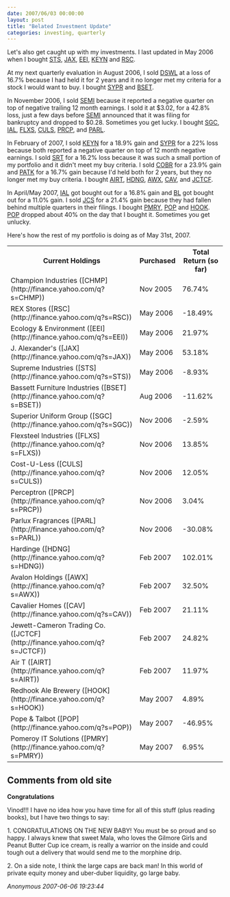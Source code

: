 ```yaml
---
date: 2007/06/03 00:00:00
layout: post
title: "Belated Investment Update"
categories: investing, quarterly
---
```


Let's also get caught up with my investments. I last updated in May 2006 when I bought [STS](http://finance.yahoo.com/q?s=STS), [JAX](http://finance.yahoo.com/q?s=JAX), [EEI](http://finance.yahoo.com/q?s=EEI), [KEYN](http://finance.yahoo.com/q?s=KEYN) and [RSC](http://finance.yahoo.com/q?s=RSC).

At my next quarterly evaluation in August 2006, I sold [DSWL](http://finance.yahoo.com/q?s=DSWL) at a loss of 16.7% because I had held it for 2 years and it no longer met my criteria for a stock I would want to buy. I bought [SYPR](http://finance.yahoo.com/q?s=SYPR) and [BSET](http://finance.yahoo.com/q?s=BSET).

In November 2006, I sold [SEMI](http://finance.yahoo.com/q?s=SEMI.PK) because it reported a negative quarter on top of negative trailing 12 month earnings. I sold it at $3.02, for a 42.8% loss, just a few days before [SEMI](http://finance.yahoo.com/q?s=SEMI.PK) announced that it was filing for bankruptcy and dropped to $0.28. Sometimes you get lucky. I bought [SGC](http://finance.yahoo.com/q?s=SGC), [IAL](http://finance.yahoo.com/q?s=IAL), [FLXS](http://finance.yahoo.com/q?s=FLXS), [CULS](http://finance.yahoo.com/q?s=CULS), [PRCP](http://finance.yahoo.com/q?s=PRCP), and [PARL](http://finance.yahoo.com/q?s=PARL).

In February of 2007, I sold [KEYN](http://finance.yahoo.com/q?s=KEYN) for a 18.9% gain and [SYPR](http://finance.yahoo.com/q?s=SYPR) for a 22% loss because both reported a negative quarter on top of 12 month negative earnings. I sold [SRT](http://finance.yahoo.com/q?s=SRT) for a 16.2% loss because it was such a small portion of my portfolio and it didn't meet my buy criteria. I sold [COBR](http://finance.yahoo.com/q?s=COBR) for a 23.9% gain and [PATK](http://finance.yahoo.com/q?s=PATK) for a 16.7% gain because I'd held both for 2 years, but they no longer met my buy criteria. I bought [AIRT](http://finance.yahoo.com/q?s=AIRT), [HDNG](http://finance.yahoo.com/q?s=HDNG), [AWX](http://finance.yahoo.com/q?s=AWX), [CAV](http://finance.yahoo.com/q?s=CAV), and [JCTCF](http://finance.yahoo.com/q?s=JCTCF).

In April/May 2007, [IAL](http://finance.yahoo.com/q?s=IAL) got bought out for a 16.8% gain and [BL](http://finance.yahoo.com/q?s=BL) got bought out for a 11.0% gain. I sold [JCS](http://finance.yahoo.com/q?s=JCS) for a 21.4% gain because they had fallen behind multiple quarters in their filings. I bought [PMRY](http://finance.yahoo.com/q?s=PMRY), [POP](http://finance.yahoo.com/q?s=POP) and [HOOK](http://finance.yahoo.com/q?s=HOOK). [POP](http://finance.yahoo.com/q?s=POP) dropped about 40% on the day that I bought it. Sometimes you get unlucky.

Here's how the rest of my portfolio is doing as of May 31st, 2007.

<table cellspacing="0" summary="Stocks I currently own."> <tr> <th>Current Holdings</th>  <th>Purchased</th>  <th>Total Return (so far)</th> </tr>  <tr class="list-odd">  <td>Champion Industries ([CHMP](http://finance.yahoo.com/q?s=CHMP))</td>  <td>Nov 2005</td>  <td>76.74%</td> </tr>  <tr class="list-even"> <td>REX Stores ([RSC](http://finance.yahoo.com/q?s=RSC))</td>  <td>May 2006</td> <td>-18.49%</td> </tr>  <tr class="list-odd"> <td>Ecology &amp; Environment ([EEI](http://finance.yahoo.com/q?s=EEI))</td>  <td>May 2006</td> <td>21.97%</td> </tr>  <tr class="list-even"> <td>J. Alexander's ([JAX](http://finance.yahoo.com/q?s=JAX))</td>  <td>May 2006</td>  <td>53.18%</td> </tr>  <tr class="list-odd"> <td>Supreme Industries ([STS](http://finance.yahoo.com/q?s=STS))</td>  <td>May 2006</td>  <td>-8.93%</td> </tr>  <tr class="list-even"> <td>Bassett Furniture Industries ([BSET](http://finance.yahoo.com/q?s=BSET))</td>  <td>Aug 2006</td>  <td>-11.62%</td> </tr>  <tr class="list-odd"> <td>Superior Uniform Group ([SGC](http://finance.yahoo.com/q?s=SGC))</td>  <td>Nov 2006</td>  <td>-2.59%</td> </tr>  <tr class="list-even"> <td>Flexsteel Industries ([FLXS](http://finance.yahoo.com/q?s=FLXS))</td> <td>Nov 2006</td>  <td>13.85%</td> </tr>  <tr class="list-odd"> <td>Cost-U-Less ([CULS](http://finance.yahoo.com/q?s=CULS))</td>  <td>Nov 2006</td>  <td>12.05%</td> </tr>  <tr class="list-even"> <td>Perceptron ([PRCP](http://finance.yahoo.com/q?s=PRCP))</td> <td>Nov 2006</td>  <td>3.04%</td> </tr>  <tr class="list-odd"> <td>Parlux Fragrances ([PARL](http://finance.yahoo.com/q?s=PARL))</td>  <td>Nov 2006</td>  <td>-30.08%</td> </tr>  <tr class="list-even"> <td>Hardinge ([HDNG](http://finance.yahoo.com/q?s=HDNG))</td> <td>Feb 2007</td>  <td>102.01%</td> </tr>  <tr class="list-odd"> <td>Avalon Holdings ([AWX](http://finance.yahoo.com/q?s=AWX))</td>  <td>Feb 2007</td>  <td>32.50%</td> </tr>  <tr class="list-even"> <td>Cavalier Homes ([CAV](http://finance.yahoo.com/q?s=CAV))</td> <td>Feb 2007</td>  <td>21.11%</td> </tr>  <tr class="list-odd"> <td>Jewett-Cameron Trading Co. ([JCTCF](http://finance.yahoo.com/q?s=JCTCF))</td>  <td>Feb 2007</td>  <td>24.82%</td> </tr>  <tr class="list-even"> <td>Air T ([AIRT](http://finance.yahoo.com/q?s=AIRT))</td> <td>Feb 2007</td>  <td>11.97%</td> </tr>  <tr class="list-odd"> <td>Redhook Ale Brewery ([HOOK](http://finance.yahoo.com/q?s=HOOK))</td>  <td>May 2007</td>  <td>4.89%</td> </tr>  <tr class="list-even"> <td>Pope &amp; Talbot ([POP](http://finance.yahoo.com/q?s=POP))</td> <td>May 2007</td>  <td>-46.95%</td> </tr>  <tr class="list-odd"> <td>Pomeroy IT Solutions ([PMRY](http://finance.yahoo.com/q?s=PMRY))</td>  <td>May 2007</td>  <td>6.95%</td> </tr>  </table>

<div id="comment-box">
<h2>Comments from old site</h2>

<div class="one-comment">
<p><b>Congratulations</b></p>
<p>
Vinod!!! I have no idea how you have time for all of this stuff (plus reading books), but I have two things to say:
</p>
<p>
1. CONGRATULATIONS ON THE NEW BABY! You must be so proud and so
happy. I always knew that sweet Mala, who loves the Gilmore Girls and
Peanut Butter Cup ice cream, is really a warrior on the inside and
could tough out a delivery that would send me to the morphine drip.
</p>
<p>
2. On a side note, I think the large caps are back man! In this world
of private equity money and uber-duber liquidity, go large baby.
</p>
<address class="signature">
<span class="author">Anonymous</span>
<span class="date">2007-06-06 19:23:44</span>
</address>
</div>

</div>
